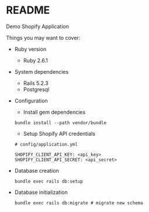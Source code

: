 # README

Demo Shopify Application

Things you may want to cover:

* Ruby version

    - Ruby 2.6.1

* System dependencies
    - Rails 5.2.3
    - Postgresql

* Configuration
    - Install gem dependencies
    ```
    bundle install --path vendor/bundle
    ```
    - Setup Shopify API credentials
    ```
    # config/application.yml

    SHOPIFY_CLIENT_API_KEY: <api_key>
    SHOPIFY_CLIENT_API_SECRET: <api_secret>
    ```

* Database creation
    ```
    bundle exec rails db:setup
    ```

* Database initialization
    ```
    bundle exec rails db:migrate # migrate new schema
    ```